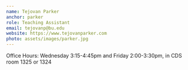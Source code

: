 ```yaml
---
name: Tejovan Parker
anchor: parker
role: Teaching Assistant
email: tejovanp@bu.edu
website: https://www.tejovanparker.com
photo: assets/images/parker.jpg
---
```


Office Hours: Wednesday 3:15-4:45pm and Friday 2:00-3:30pm, in CDS room 1325 or 1324
